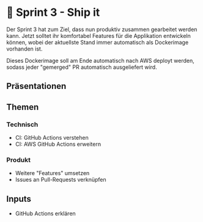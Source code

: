 # 🚢 Sprint 3 - Ship it

Der Sprint 3 hat zum Ziel, dass nun produktiv zusammen gearbeitet werden kann.
Jetzt solltet ihr komfortabel Features für die Applikation entwickeln können,
wobei der aktuellste Stand immer automatisch als Dockerimage vorhanden ist.

Dieses Dockerimage soll am Ende automatisch nach AWS deployt werden, sodass
jeder "gemerged" PR automatisch ausgeliefert wird.

## Präsentationen

<Slide name="ci-cd"/>

## Themen

### Technisch

- CI: GitHub Actions verstehen
- CI: AWS GitHub Actions erweitern

### Produkt

- Weitere "Features" umsetzen
- Issues an Pull-Requests verknüpfen

## Inputs

- GitHub Actions erklären
